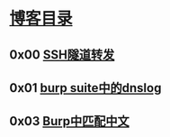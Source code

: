 # [博客目录](https://blog.xbillow.com)

## 0x00 [SSH隧道转发](/docs/SSH%E9%9A%A7%E9%81%93%E8%BD%AC%E5%8F%91.html)

## 0x01 [burp suite中的dnslog](/docs/burp%20suite%e4%b8%ad%e7%9a%84dnslog.html)

## 0x03 [Burp中匹配中文](/docs/burp%e4%b8%ad%e5%8c%b9%e9%85%8d%e4%b8%ad%e6%96%87.html)

